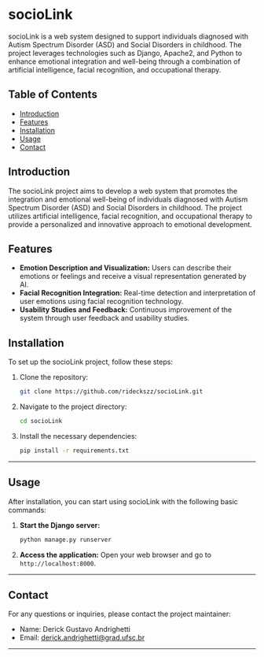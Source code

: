 # socioLink

socioLink is a web system designed to support individuals diagnosed with Autism Spectrum Disorder (ASD) and Social Disorders in childhood. The project leverages technologies such as Django, Apache2, and Python to enhance emotional integration and well-being through a combination of artificial intelligence, facial recognition, and occupational therapy.

## Table of Contents

- [Introduction](#introduction)
- [Features](#features)
- [Installation](#installation)
- [Usage](#usage)
- [Contact](#contact)

## Introduction

The socioLink project aims to develop a web system that promotes the integration and emotional well-being of individuals diagnosed with Autism Spectrum Disorder (ASD) and Social Disorders in childhood. The project utilizes artificial intelligence, facial recognition, and occupational therapy to provide a personalized and innovative approach to emotional development.

## Features

- **Emotion Description and Visualization:** Users can describe their emotions or feelings and receive a visual representation generated by AI.
- **Facial Recognition Integration:** Real-time detection and interpretation of user emotions using facial recognition technology.
- **Usability Studies and Feedback:** Continuous improvement of the system through user feedback and usability studies.

## Installation

To set up the socioLink project, follow these steps:

1. Clone the repository:
   ```bash
   git clone https://github.com/rideckszz/socioLink.git
   ```
2. Navigate to the project directory:
   ```bash
   cd socioLink
   ```
3. Install the necessary dependencies:
   ```bash
   pip install -r requirements.txt
   ```
---
## Usage

After installation, you can start using socioLink with the following basic commands:

1. **Start the Django server:**
   ```bash
   python manage.py runserver
   ```
2. **Access the application:**
   Open your web browser and go to `http://localhost:8000`.


---
## Contact

For any questions or inquiries, please contact the project maintainer:

- Name: Derick Gustavo Andrighetti
- Email: derick.andrighetti@grad.ufsc.br
---
